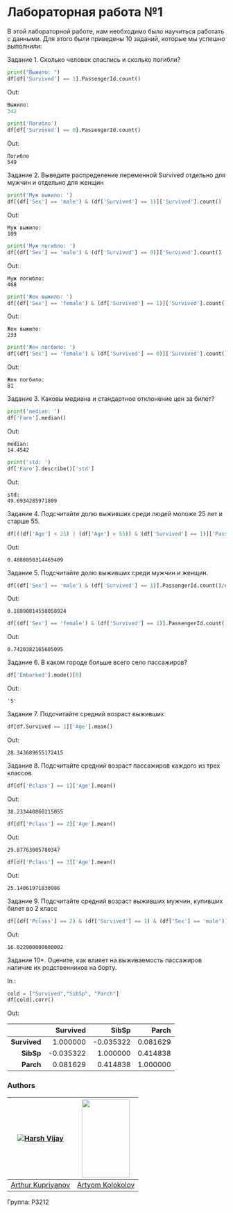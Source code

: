 # Лабораторная работа №1

В этой лабораторной работе, нам необходимо было научиться работать с данными. Для этого были приведены 10 заданий, которые мы успешно выполнили:

Задание 1. Сколько человек спаслись и сколько погибли?

```python
print("Выжило: ")
df[df['Survived'] == 1].PassengerId.count()
```

Out:

```python
Выжило: 
342
```

```python
print('Погибло')
df[df['Survived'] == 0].PassengerId.count()
```

Out:

```
Погибло
549
```

Задание 2. Выведите распределение переменной Survived отдельно для мужчин и отдельно для женщин

```python
print('Муж выжило: ')
df[(df['Sex'] == 'male') & (df['Survived'] == 1)]['Survived'].count()
```

Out:

```
Муж выжило: 
109
```

```python
print('Муж погибло: ')
df[(df['Sex'] == 'male') & (df['Survived'] == 0)]['Survived'].count()
```

Out:

```
Муж погибло: 
468
```

```python
print('Жен выжило: ')
df[(df['Sex'] == 'female') & (df['Survived'] == 1)]['Survived'].count() 
```

Out:

```
Жен выжило:
233
```

```python
print('Жен погбило: ')
df[(df['Sex'] == 'female') & (df['Survived'] == 0)]['Survived'].count()
```

Out:

```
Жен погбило: 
81
```

Задание 3. Каковы медиана и стандартное отклонение цен за билет?

```python
print('median: ')
df['Fare'].median() 
```

Out:

```
median:
14.4542
```

```python
print('std: ')
df['Fare'].describe()['std']
```

Out:

```
std: 
49.6934285971809
```

Задание 4. Подсчитайте долю выживших среди людей моложе 25 лет и старше 55.

```python
df[((df['Age'] < 25) | (df['Age'] > 55)) & (df['Survived'] == 1)]['PassengerId'].count()/df[(df['Age'] < 25) | (df['Age'] > 55)]['PassengerId'].count()
```

Out:

```
0.4088050314465409
```

Задание 5. Подсчитайте долю выживших среди мужчин и женщин.

```python
df[(df['Sex'] == 'male') & (df['Survived'] == 1)].PassengerId.count()/df[df['Sex'] == 'male'].PassengerId.count()
```

Out:

```
0.18890814558058924
```

```python
df[(df['Sex'] == 'female') & (df['Survived'] == 1)].PassengerId.count()/df[df['Sex'] == 'female'].PassengerId.count()
```

Out:

```
0.7420382165605095
```

Задание 6. В каком городе больше всего село пассажиров?

```python
df['Embarked'].mode()[0]
```

Out:

```
'S'
```

Задание 7. Подсчитайте средний возраст выживших

```python
df[df.Survived == 1]['Age'].mean()
```

Out:

```
28.343689655172415
```

Задание 8. Подсчитайте средний возраст пассажиров каждого из трех классов

```python
df[df['Pclass'] == 1]['Age'].mean()
```

Out:

```
38.233440860215055
```

```python
df[df['Pclass'] == 2]['Age'].mean()
```

Out:

```
29.87763005780347
```



```python
df[df['Pclass'] == 3]['Age'].mean()
```

Out:

```
25.14061971830986
```

Задание 9. Подсчитайте средний возраст выживших мужчин, купивших билет во 2 класс

```python
df[(df['Pclass'] == 2) & (df['Survived'] == 1) & (df['Sex'] == 'male')]['Age'].mean()
```

Out:

```
16.022000000000002
```

Задание 10*. Оцените, как влияет на выживаемость пассажиров наличие их родственников на борту.

In :

```python
cold = ["Survived","SibSp", "Parch"]
df[cold].corr()
```

Out:

|              |  Survived |     SibSp |    Parch |
| -----------: | --------: | --------: | -------: |
| **Survived** |  1.000000 | -0.035322 | 0.081629 |
|    **SibSp** | -0.035322 |  1.000000 | 0.414838 |
|    **Parch** |  0.081629 |  0.414838 | 1.000000 |



### Authors

| [![Harsh Vijay](https://sun9-12.userapi.com/c856136/v856136536/d973c/TcuXKAIKNow.jpg?ava=1)](https://github.com/iharsh234) | <img src="https://sun9-9.userapi.com/c851436/v851436881/1de7b0/4SGaJjnz__k.jpg" width=110 height=180/> |
| :----------------------------------------------------------: | :----------------------------------------------------------: |
|        [Arthur Kupriyanov](https://vk.com/apploidxxx)        |        [Artyom Kolokolov](https://vk.com/ifelseelif)         |

Группа: P3212